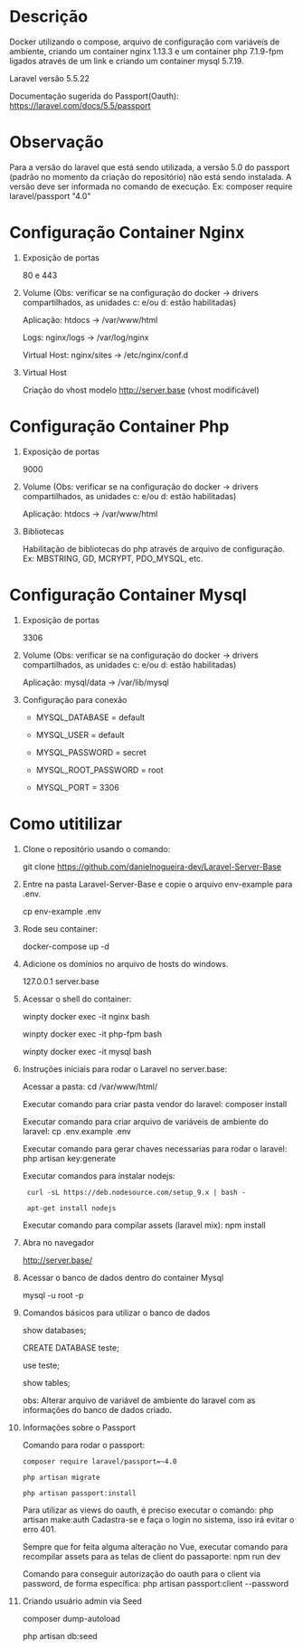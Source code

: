 # Descrição

Docker utilizando o compose, arquivo de configuração com variáveis de ambiente, criando um container nginx 1.13.3 e um container php 7.1.9-fpm ligados através de um link e criando um container mysql 5.7.19.

Laravel versão 5.5.22

Documentação sugerida do Passport(Oauth): https://laravel.com/docs/5.5/passport

# Observação

Para a versão do laravel que está sendo utilizada, a versão 5.0 do passport (padrão no momento da criação do repositório) não está sendo instalada.
A versão deve ser informada no comando de execução. Ex: composer require laravel/passport "4.0"

# Configuração Container Nginx

1. Exposição de portas

	80 e 443

2. Volume (Obs: verificar se na configuração do docker -> drivers compartilhados, as unidades c: e/ou d: estão habilitadas)

	Aplicação: htdocs -> /var/www/html
	
	Logs: nginx/logs -> /var/log/nginx
	
	Virtual Host: nginx/sites -> /etc/nginx/conf.d
	
3. Virtual Host

	Criação do vhost modelo http://server.base (vhost modificável)

# Configuração Container Php

1. Exposição de portas

	9000

2. Volume (Obs: verificar se na configuração do docker -> drivers compartilhados, as unidades c: e/ou d: estão habilitadas)

	Aplicação: htdocs -> /var/www/html
	
3. Bibliotecas

	Habilitação de bibliotecas do php através de arquivo de configuração. Ex: MBSTRING, GD, MCRYPT, PDO_MYSQL, etc.
	
# Configuração Container Mysql

1. Exposição de portas

	3306

2. Volume (Obs: verificar se na configuração do docker -> drivers compartilhados, as unidades c: e/ou d: estão habilitadas)

	Aplicação: mysql/data -> /var/lib/mysql

3. Configuração para conexão

	- MYSQL_DATABASE      = default
	
    - MYSQL_USER          = default
	
    - MYSQL_PASSWORD      = secret
	
    - MYSQL_ROOT_PASSWORD = root
	
    - MYSQL_PORT          = 3306
	
# Como utitilizar

1. Clone o repositório usando o comando:

   git clone https://github.com/danielnogueira-dev/Laravel-Server-Base

2. Entre na pasta Laravel-Server-Base e copie o arquivo env-example para .env.

   cp env-example .env

3. Rode seu container:

   docker-compose up -d

4. Adicione os domínios no arquivo de hosts do windows.

   127.0.0.1 server.base

5. Acessar o shell do container:
    
	winpty docker exec -it nginx bash

	winpty docker exec -it php-fpm bash
	
	winpty docker exec -it mysql bash

6. Instruções iniciais para rodar o Laravel no server.base:

	Acessar a pasta: cd /var/www/html/
	
	Executar comando para criar pasta vendor do laravel: composer install
	
	Executar comando para criar arquivo de variáveis de ambiente do laravel: cp .env.example .env
	
	Executar comando para gerar chaves necessarias para rodar o laravel: php artisan key:generate
	
	Executar comandos para instalar nodejs:

		curl -sL https://deb.nodesource.com/setup_9.x | bash -
		
		apt-get install nodejs
	
	Executar comando para compilar assets (laravel mix): npm install
	
7. Abra no navegador

   http://server.base/

8. Acessar o banco de dados dentro do container Mysql

	mysql -u root -p

9. Comandos básicos para utilizar o banco de dados

	show databases;

	CREATE DATABASE teste;
	
	use teste;
	
	show tables;
	
	obs: Alterar arquivo de variável de ambiente do laravel com as informações do banco de dados criado.
	
10. Informações sobre o Passport
	
	Comando para rodar o passport:
	
		composer require laravel/passport=~4.0
		
		php artisan migrate
		
		php artisan passport:install
	
	Para utilizar as views do oauth, é preciso executar o comando: php artisan make:auth
    Cadastra-se e faça o login no sistema, isso irá evitar o erro 401.
	
	Sempre que for feita alguma alteração no Vue, executar comando para recompilar assets para as telas de client do passaporte: npm run dev
	
	Comando para conseguir autorização do oauth para o client via password, de forma específica: php artisan passport:client --password
	
11. Criando usuário admin via Seed

	composer dump-autoload
	
	php artisan db:seed